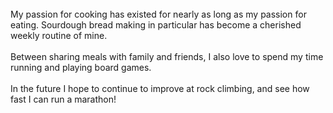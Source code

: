 <body>
    <div class="container">
        <h1></h1>
        <br>
        <br>
        My passion for cooking has existed for nearly as long as my passion for eating. Sourdough bread making in particular has become a cherished weekly routine of mine.
        <br>
        <br>
        Between sharing meals with family and friends, I also love to spend my time running and playing board games. 
        <br>
        <br>
        In the future I hope to continue to improve at rock climbing, and see how fast I can run a marathon! 